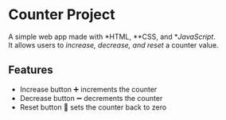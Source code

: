 # Counter Project

A simple web app made with *HTML, **CSS, and **JavaScript*.  
It allows users to *increase, decrease, and reset* a counter value.

## Features
- Increase button ➕ increments the counter
- Decrease button ➖ decrements the counter
- Reset button 🔄 sets the counter back to zero
